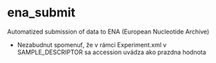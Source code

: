 # ena_submit
Automatized submission of data to ENA (European Nucleotide Archive)


- Nezabudnut spomenuť, že v rámci Experiment.xml v SAMPLE_DESCRIPTOR sa accession uvádza ako prazdna hodnota 
